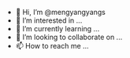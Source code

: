 - 👋 Hi, I’m @mengyangyangs
- 👀 I’m interested in ...
- 🌱 I’m currently learning ...
- 💞️ I’m looking to collaborate on ...
- 📫 How to reach me ...

<!---
mengyangyangs/mengyangyangs is a ✨ special ✨ repository because its `README.md` (this file) appears on your GitHub profile.
You can click the Preview link to take a look at your changes.
--->
